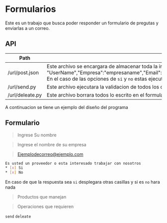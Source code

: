 # Formularios

Este es un trabajo que busca poder responder un formulario de pregutas y enviarlas a un correo.

## API

| Path                  | Descripción |
| --------------------- | ----------- |
| /url/post.json        |Este archivo se encargara de almacenar toda la informacion ingresada en las casillas, {"username": "UserName","Empresa":"empresaname","Email":"emailexample","Mensaje":"Mensajex","si":"sies","no":"noes"} En el caso de las opciones de `si` y `no` estas ejecutaran acciones que seran ejeutas con un `if` y un `else`  |
| /url/send.py             |Este archivo ejecutara la validacion de todos los datos que fueron ingresados en el formulario.             |
| /url/deleate.py         |Este archivo borrara todos lo escrito en el formulario              |


A continuacion se tiene un ejemplo del diseño del programa


## Formulario
<!-- Blockquote -->
> Ingrese Su nombre
<!-- Blockquote -->
> Ingrese el nombre de su empresa
<!-- Blockquote -->
> Ejemplodecorreo@ejemplo.com

```bash
Es usted un proveedor o esta interesado trabajar con nosotros
* [x] Si
* [x] No
```
En caso de que la respuesta sea `si` desplegara otras casillas y si es `no` hara nada
<!-- Blockquote -->
> Productos que manejan
<!-- Blockquote -->
> Operaciones que requieren

`send` `deleate`
